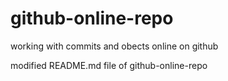 # github-online-repo
working with commits and obects online on github

modified README.md file of github-online-repo
